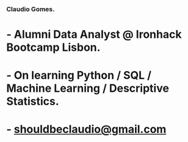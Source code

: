 
### Claudio Gomes.

# - Alumni Data Analyst @ Ironhack Bootcamp Lisbon.
# - On learning Python / SQL / Machine Learning / Descriptive Statistics.
# - shouldbeclaudio@gmail.com


